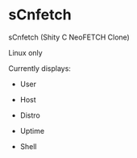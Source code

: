 # sCnfetch
sCnfetch (Shity C NeoFETCH Clone)

Linux only

Currently displays:

- User

- Host

- Distro

- Uptime

- Shell
